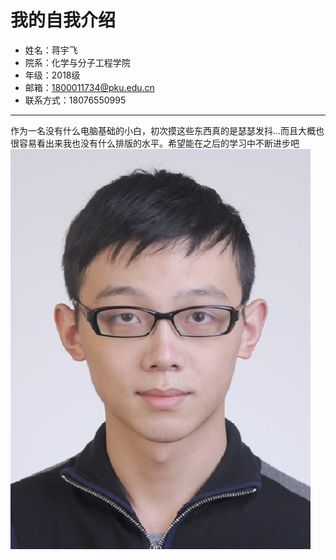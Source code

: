 # 我的自我介绍

* 姓名：蒋宇飞
* 院系：化学与分子工程学院
* 年级：2018级
* 邮箱：1800011734@pku.edu.cn
* 联系方式：18076550995

---

作为一名没有什么电脑基础的小白，初次摸这些东西真的是瑟瑟发抖...而且大概也很容易看出来我也没有什么排版的水平。希望能在之后的学习中不断进步吧
![image](https://github.com/Ciceroinpku/homepage/blob/master/MyPhoto/%E8%AF%81%E4%BB%B6%E7%85%A7.JPG)
